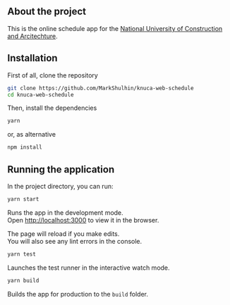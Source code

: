 ## About the project

This is the online schedule app for the [National University of Construction and Arcitechture](www.knuba.edu.ua).


## Installation

First of all, clone the repository

```sh
git clone https://github.com/MarkShulhin/knuca-web-schedule
cd knuca-web-schedule
```
Then, install the dependencies
```sh
yarn
```

or, as alternative

```sh
npm install
```

## Running the application

In the project directory, you can run:

```sh
yarn start
```

Runs the app in the development mode.<br>
Open [http://localhost:3000](http://localhost:3000) to view it in the browser.

The page will reload if you make edits.<br>
You will also see any lint errors in the console.

```sh
yarn test
```

Launches the test runner in the interactive watch mode.<br>

```sh
yarn build
```

Builds the app for production to the `build` folder.<br>

